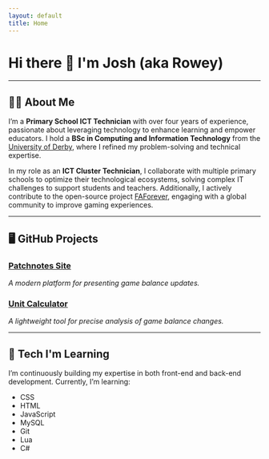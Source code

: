 ```yaml
---
layout: default
title: Home
---
```


# Hi there 👋 I'm Josh (aka Rowey)

---

## 👨‍💻 About Me
I’m a **Primary School ICT Technician** with over four years of experience, passionate about leveraging technology to enhance learning and empower educators. I hold a **BSc in Computing and Information Technology** from the [University of Derby](https://www.derby.ac.uk/?form=MG0AV3), where I refined my problem-solving and technical expertise.

In my role as an **ICT Cluster Technician**, I collaborate with multiple primary schools to optimize their technological ecosystems, solving complex IT challenges to support students and teachers. Additionally, I actively contribute to the open-source project [FAForever](https://github.com/FAForever?form=MG0AV3), engaging with a global community to improve gaming experiences.

---

## 🖥️ GitHub Projects

### [Patchnotes Site](https://github.com/MrRowey/FAF-Patchnotes-Site?form=MG0AV3)
*A modern platform for presenting game balance updates.*

### [Unit Calculator](https://github.com/MrRowey/UnitCalculator)
*A lightweight tool for precise analysis of game balance changes.*

---

## 🌱 Tech I'm Learning
I’m continuously building my expertise in both front-end and back-end development. Currently, I’m learning:
- CSS
- HTML
- JavaScript
- MySQL
- Git
- Lua
- C#